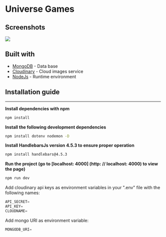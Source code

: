 # Universe Games

## Screenshots
![](screenshots/image6)

## Built with

* [MongoDB](https://www.mongodb.com/cloud) - Data base
* [Cloudinary](https://cloudinary.com/) - Cloud images service
* [NodeJs](https://nodejs.org/es/) - Runtime environment

## Installation guide

---

**Install dependencies with npm**

```bash
npm install
```

**Install the following development dependencies**

```bash
npm install dotenv nodemon -D
```

**Install HandlebarsJs version 4.5.3 to ensure proper operation**

```bash
npm install handlebars@4.5.3
```

**Run the project (go to [localhost: 4000] (http: // localhost: 4000) to view the page)**

```bash
npm run dev
```

Add cloudinary api keys as environment variables in your ".env" file with the following names:

```jsx
API_SECRET=
API_KEY=
CLOUDNAME=
```

Add mongo URI as environment variable:

```jsx
MONGODB_URI= 
```
